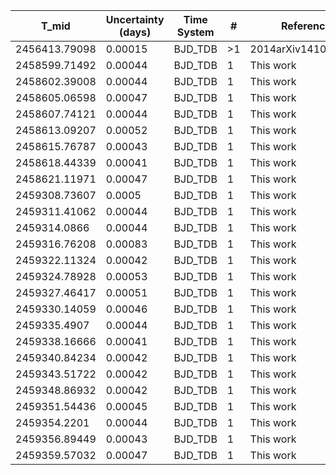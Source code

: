 |T_mid|Uncertainty (days)           |Time System|#                                            |Reference                           |
|-----|-----------------------------|-----------|---------------------------------------------|------------------------------------|
|2456413.79098|0.00015                      |BJD_TDB    |>1                                           |2014arXiv1410.3449A                 |
|2458599.71492|0.00044                      |BJD_TDB    |1                                            |This work                           |
|2458602.39008|0.00044                      |BJD_TDB    |1                                            |This work                           |
|2458605.06598|0.00047                      |BJD_TDB    |1                                            |This work                           |
|2458607.74121|0.00044                      |BJD_TDB    |1                                            |This work                           |
|2458613.09207|0.00052                      |BJD_TDB    |1                                            |This work                           |
|2458615.76787|0.00043                      |BJD_TDB    |1                                            |This work                           |
|2458618.44339|0.00041                      |BJD_TDB    |1                                            |This work                           |
|2458621.11971|0.00047                      |BJD_TDB    |1                                            |This work                           |
|2459308.73607|0.0005                       |BJD_TDB    |1                                            |This work                           |
|2459311.41062|0.00044                      |BJD_TDB    |1                                            |This work                           |
|2459314.0866|0.00044                      |BJD_TDB    |1                                            |This work                           |
|2459316.76208|0.00083                      |BJD_TDB    |1                                            |This work                           |
|2459322.11324|0.00042                      |BJD_TDB    |1                                            |This work                           |
|2459324.78928|0.00053                      |BJD_TDB    |1                                            |This work                           |
|2459327.46417|0.00051                      |BJD_TDB    |1                                            |This work                           |
|2459330.14059|0.00046                      |BJD_TDB    |1                                            |This work                           |
|2459335.4907|0.00044                      |BJD_TDB    |1                                            |This work                           |
|2459338.16666|0.00041                      |BJD_TDB    |1                                            |This work                           |
|2459340.84234|0.00042                      |BJD_TDB    |1                                            |This work                           |
|2459343.51722|0.00042                      |BJD_TDB    |1                                            |This work                           |
|2459348.86932|0.00042                      |BJD_TDB    |1                                            |This work                           |
|2459351.54436|0.00045                      |BJD_TDB    |1                                            |This work                           |
|2459354.2201|0.00044                      |BJD_TDB    |1                                            |This work                           |
|2459356.89449|0.00043                      |BJD_TDB    |1                                            |This work                           |
|2459359.57032|0.00047                      |BJD_TDB    |1                                            |This work                           |
